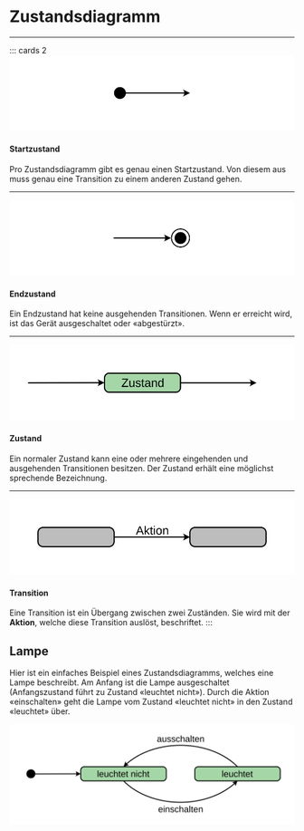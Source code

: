 # Zustandsdiagramm
---

::: cards 2
![](./initial.svg)
#### Startzustand
Pro Zustandsdiagramm gibt es genau einen Startzustand. Von diesem aus muss genau eine Transition zu einem anderen Zustand gehen.
***
![](./final.svg)
#### Endzustand
Ein Endzustand hat keine ausgehenden Transitionen. Wenn er erreicht wird, ist das Gerät ausgeschaltet oder «abgestürzt».
***
![](./state.svg)
#### Zustand
Ein normaler Zustand kann eine oder mehrere eingehenden und ausgehenden Transitionen besitzen. Der Zustand erhält eine möglichst sprechende Bezeichnung.
***
![](./transition.svg)
#### Transition
Eine Transition ist ein Übergang zwischen zwei Zuständen. Sie wird mit der **Aktion**, welche diese Transition auslöst, beschriftet.
:::

## Lampe

Hier ist ein einfaches Beispiel eines Zustandsdiagramms, welches eine Lampe beschreibt. Am Anfang ist die Lampe ausgeschaltet (Anfangszustand führt zu Zustand «leuchtet nicht»). Durch die Aktion «einschalten» geht die Lampe vom Zustand «leuchtet nicht» in den Zustand «leuchtet» über.

![](./lamp.svg)
